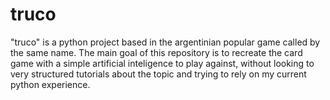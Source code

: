 # truco
"truco" is a python project based in the argentinian popular game called by the same name. The main goal of this repository is to recreate the card game with a simple artificial inteligence to play against, without looking to very structured tutorials about the topic and trying to rely on my current python experience.
